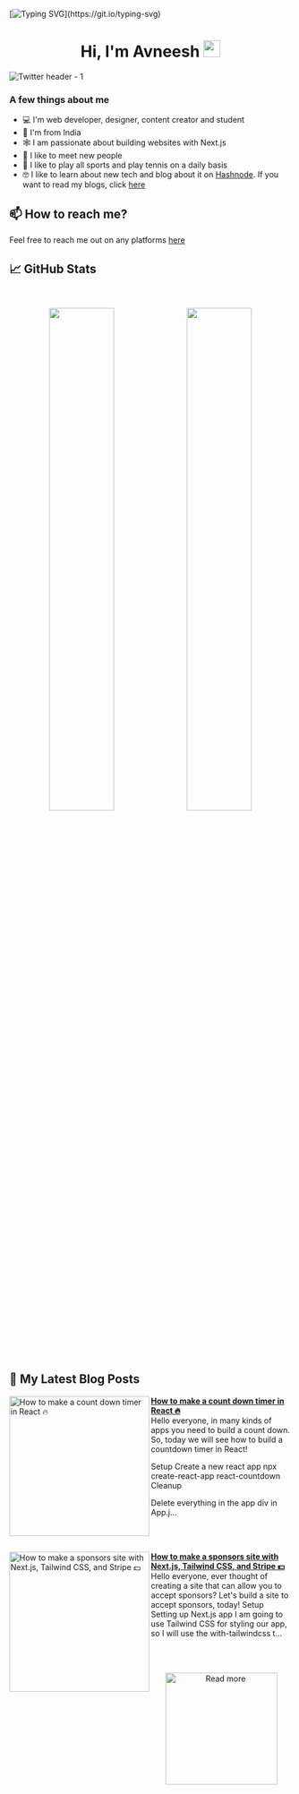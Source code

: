 [![Typing SVG](https://readme-typing-svg.herokuapp.com?size=24&width=600&lines=Welcome+To+Avneesh's+GitHub+Profile!)](https://git.io/typing-svg)

<h1 align="center">Hi, I'm Avneesh <img src="https://raw.githubusercontent.com/MartinHeinz/MartinHeinz/master/wave.gif" width="30px" height='30px'></h1>

![Twitter header - 1](https://user-images.githubusercontent.com/76690419/143735787-4425d946-b829-46eb-bd97-c68b76ae2a9e.png)


### A few things about me

- 💻 I'm web developer, designer, content creator and student
- 📍 I'm from India
- 🕸️ I am passionate about building websites with Next.js
- 🤝 I like to meet new people
- 🎾 I like to play all sports and play tennis on a daily basis
- 🤓 I like to learn about new tech and blog about it on [Hashnode](https://hashnode.com/@avneesh0612). If you want to read my blogs, click [here](https://blog.avneesh.tech)

## 📫 How to reach me?

Feel free to reach me out on any platforms [here](https://links.avneesh.tech/)

## 📈 GitHub Stats
<br>
<p align="center">
  <img width="48%" src="https://github-readme-stats.vercel.app/api?username=avneesh0612&show_icons=true&theme=radical" />
  <img width="48%" src="https://github-readme-streak-stats.herokuapp.com/?user=avneesh0612&theme=radical" />
</p>

## 📰 My Latest Blog Posts

<!-- HASHNODE_BLOG:START -->
<p align="left">
<a href="https://blog.avneesh.tech//how-to-make-a-count-down-timer-in-react" title="How to make a count down timer in React 🔥"><img src="https://cdn.hashnode.com/res/hashnode/image/upload/v1646053453873/wKAdtgiPP.png" alt="How to make a count down timer in React 🔥" width="250px" align="left" /></a>
<a href="https://blog.avneesh.tech//how-to-make-a-count-down-timer-in-react" title="How to make a count down timer in React 🔥"><strong>How to make a count down timer in React 🔥</strong></a>
<br/> Hello everyone, in many kinds of apps you need to build a count down. So, today we will see how to build a countdown timer in React!

Setup
Create a new react app
npx create-react-app react-countdown
Cleanup

Delete everything in the app div in App.j... </p> <br/> <br/>
<p align="left">
<a href="https://blog.avneesh.tech//how-to-make-a-sponsors-site-with-nextjs-tailwind-css-and-stripe" title="How to make a sponsors site with Next.js, Tailwind CSS, and Stripe 💵"><img src="https://cdn.hashnode.com/res/hashnode/image/upload/v1644141766186/Yx05e3USA.png" alt="How to make a sponsors site with Next.js, Tailwind CSS, and Stripe 💵" width="250px" align="left" /></a>
<a href="https://blog.avneesh.tech//how-to-make-a-sponsors-site-with-nextjs-tailwind-css-and-stripe" title="How to make a sponsors site with Next.js, Tailwind CSS, and Stripe 💵"><strong>How to make a sponsors site with Next.js, Tailwind CSS, and Stripe 💵</strong></a>
<br/> Hello everyone, ever thought of creating a site that can allow you to accept sponsors? Let's build a site to accept sponsors, today!
Setup
Setting up Next.js app
I am going to use Tailwind CSS for styling our app, so I will use the with-tailwindcss t... </p> <br/> <br/>
<!-- HASHNODE_BLOG:END -->

<p align="center">  
<a href="https://blog.avneesh.tech/"><img src="https://user-images.githubusercontent.com/76690419/142756081-13352f92-8482-4a86-acbb-72dc164e8746.png" alt="Read more" width="200"/></a>
</p>

